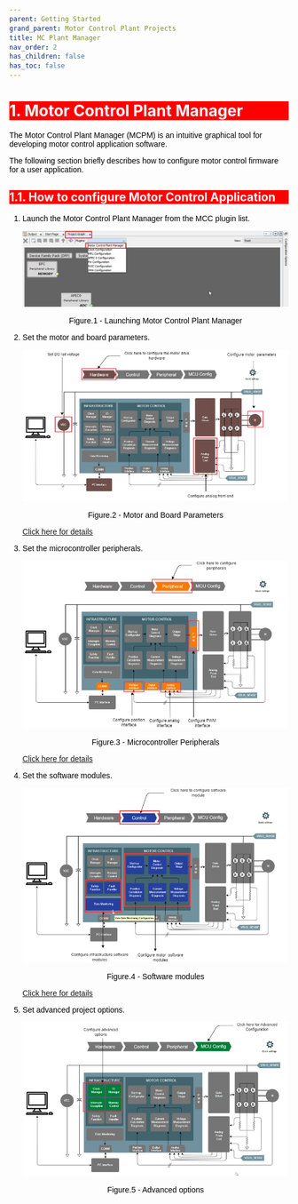 ```yaml
---
parent: Getting Started
grand_parent: Motor Control Plant Projects
title: MC Plant Manager
nav_order: 2
has_children: false
has_toc: false
--- 
```

<!-- Styling  -->
<style>
 body {
        counter-reset: h1;
        padding: 20px;
    }

   h1 {
        background-color: red;
        color: white;
        counter-reset: h2
    }

    h2 {
        background-color: red;
        color: white;
        counter-reset: h3
    }

    h3 {
        background-color: red;
        color: white;
        counter-reset: h4
    }

    h1:before {
        background-color: red;
        color: white;
        counter-increment: h1;
        content: counter(h1) ". "
    }

    h2:before {
        background-color: red;
        color: white;
        counter-increment: h2;
        content: counter(h1) "." counter(h2) ". "
    }

    h3:before {
        background-color: red;
        color: white;
        counter-increment: h3;
        content: counter(h1) "." counter(h2) "." counter(h3) ". "
    }

    h4:before {
        background-color: red;
        color: white;
        counter-increment: h4;
        content: counter(h1) "." counter(h2) "." counter(h3) "." counter(h4) ". "
    }
    p{
        color: black;
        font-family: "Arial", Helvetica, sans-serif;
    }

    article {
        max-width: 50em;
        background: white;
        padding: 2em;
        margin: 1em auto;
    }

    .table-of-contents {
        float: right;
        width: 40%;
        background: #eee;
        font-size: 0.8em;
        padding: 1em 2em;
        margin: 0 0 0.5em 0.5em;
    }
    .table-of-contents ul {
        padding: 0;
    }
    .table-of-contents li {
        margin: 0 0 0.25em 0;
    }
    .table-of-contents a {
        text-decoration: none;
    }
    .table-of-contents a:hover,
    .table-of-contents a:active {
        text-decoration: underline;
    }

    h3:target {
        animation: highlight 1s ease;
    }

    @keyframes highlight {
    from { background: yellow; }
    to { background: white; }
    }

    li{
        color: black;
        font-family: "Arial", Helvetica, sans-serif;
    }

    table{
        color: black;
        font-family: "Arial", Helvetica, sans-serif;
    }

    }
}
</style>

# Motor Control Plant Manager
The Motor Control Plant Manager (MCPM) is an intuitive graphical tool for developing motor control application software.

The following section briefly describes how to configure motor control firmware for a user application.

## How to configure Motor Control Application
1. Launch the Motor Control Plant Manager from the MCC plugin list.    
    <p align="center">
    <img src="images/launch_plant_manager.jpg"/>
    <figcaption align= "center">Figure.1 - Launching Motor Control Plant Manager </figcaption>
    </p>

2. Set the motor and board parameters.
    <p align="center">
        <img src="images/hardware_configuration.jpg"/>
        <figcaption align= "center">Figure.2 - Motor and Board Parameters </figcaption>
    </p>

    [Click here for details](hardware_modules.md)
 
3. Set the microcontroller peripherals.        
    <p align="center">
        <img src="images/peripheral_configuration.jpg"/>
        <figcaption align= "center">Figure.3 - Microcontroller Peripherals </figcaption>
    </p>

    [Click here for details](peripheral_modules.md)

4. Set the software modules.   
    <p align="center">
        <img src="images/control_configuration.jpg"/>
        <figcaption align= "center">Figure.4 - Software modules </figcaption>
    </p>

    [Click here for details](software_modules.md)

5. Set advanced project options.
   
    <p align="center">
        <img src="images/advanced_options.jpg"/>
        <figcaption align= "center">Figure.5 - Advanced options </figcaption>
    </p>
